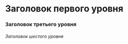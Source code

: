#  Заголовок первого уровня #
### Заголовок третьего уровня ###
###### Заголовок шестого уровня ######